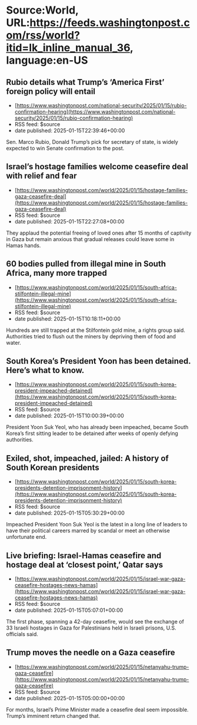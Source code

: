 # Source:World, URL:https://feeds.washingtonpost.com/rss/world?itid=lk_inline_manual_36, language:en-US

## Rubio details what Trump’s ‘America First’ foreign policy will entail
 - [https://www.washingtonpost.com/national-security/2025/01/15/rubio-confirmation-hearing](https://www.washingtonpost.com/national-security/2025/01/15/rubio-confirmation-hearing)
 - RSS feed: $source
 - date published: 2025-01-15T22:39:46+00:00

Sen. Marco Rubio, Donald Trump’s pick for secretary of state, is widely expected to win Senate confirmation to the post.

## Israel’s hostage families welcome ceasefire deal with relief and fear
 - [https://www.washingtonpost.com/world/2025/01/15/hostage-families-gaza-ceasefire-deal](https://www.washingtonpost.com/world/2025/01/15/hostage-families-gaza-ceasefire-deal)
 - RSS feed: $source
 - date published: 2025-01-15T22:27:08+00:00

They applaud the potential freeing of loved ones after 15 months of captivity in Gaza but remain anxious that gradual releases could leave some in Hamas hands.

## 60 bodies pulled from illegal mine in South Africa, many more trapped
 - [https://www.washingtonpost.com/world/2025/01/15/south-africa-stilfontein-illegal-mine](https://www.washingtonpost.com/world/2025/01/15/south-africa-stilfontein-illegal-mine)
 - RSS feed: $source
 - date published: 2025-01-15T10:18:11+00:00

Hundreds are still trapped at the Stilfontein gold mine, a rights group said. Authorities tried to flush out the miners by depriving them of food and water.

## South Korea’s President Yoon has been detained. Here’s what to know.
 - [https://www.washingtonpost.com/world/2025/01/15/south-korea-president-impeached-detained](https://www.washingtonpost.com/world/2025/01/15/south-korea-president-impeached-detained)
 - RSS feed: $source
 - date published: 2025-01-15T10:00:39+00:00

President Yoon Suk Yeol, who has already been impeached, became South Korea’s first sitting leader to be detained after weeks of openly defying authorities.

## Exiled, shot, impeached, jailed: A history of South Korean presidents
 - [https://www.washingtonpost.com/world/2025/01/15/south-korea-presidents-detention-imprisonment-history](https://www.washingtonpost.com/world/2025/01/15/south-korea-presidents-detention-imprisonment-history)
 - RSS feed: $source
 - date published: 2025-01-15T05:30:29+00:00

Impeached President Yoon Suk Yeol is the latest in a long line of leaders to have their political careers marred by scandal or meet an otherwise unfortunate end.

## Live briefing: Israel-Hamas ceasefire and hostage deal at ‘closest point,’ Qatar says
 - [https://www.washingtonpost.com/world/2025/01/15/israel-war-gaza-ceasefire-hostages-news-hamas](https://www.washingtonpost.com/world/2025/01/15/israel-war-gaza-ceasefire-hostages-news-hamas)
 - RSS feed: $source
 - date published: 2025-01-15T05:07:01+00:00

The first phase, spanning a 42-day ceasefire, would see the exchange of 33 Israeli hostages in Gaza for Palestinians held in Israeli prisons, U.S. officials said.

## Trump moves the needle on a Gaza ceasefire
 - [https://www.washingtonpost.com/world/2025/01/15/netanyahu-trump-gaza-ceasefire](https://www.washingtonpost.com/world/2025/01/15/netanyahu-trump-gaza-ceasefire)
 - RSS feed: $source
 - date published: 2025-01-15T05:00:00+00:00

For months, Israel’s Prime Minister made a ceasefire deal seem impossible. Trump’s imminent return changed that.

